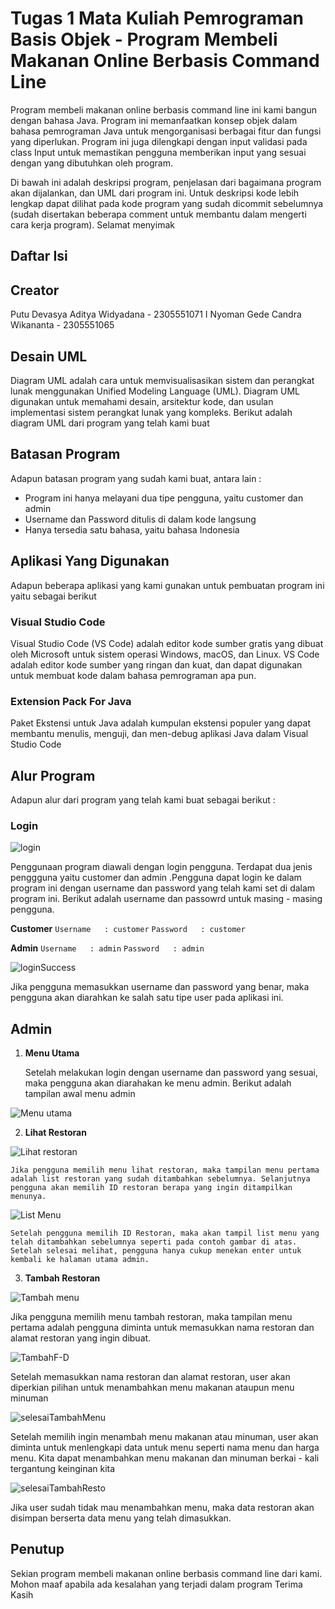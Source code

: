 # Tugas 1 Mata Kuliah Pemrograman Basis Objek - Program Membeli Makanan Online Berbasis Command Line

Program membeli makanan online berbasis command line ini kami bangun dengan bahasa Java. Program ini memanfaatkan konsep objek dalam bahasa pemrograman Java untuk mengorganisasi berbagai fitur dan fungsi yang diperlukan. Program ini juga dilengkapi dengan input validasi pada class Input untuk memastikan pengguna memberikan input yang sesuai dengan yang dibutuhkan oleh program.

Di bawah ini adalah deskripsi program, penjelasan dari bagaimana program akan dijalankan, dan UML dari program ini. Untuk deskripsi kode lebih lengkap dapat dilihat pada kode program yang sudah dicommit sebelumnya (sudah disertakan beberapa comment untuk membantu dalam mengerti cara kerja program). Selamat menyimak

## Daftar Isi

## Creator

Putu Devasya Aditya Widyadana - 2305551071
I Nyoman Gede Candra Wikananta - 2305551065

## Desain UML

Diagram UML adalah cara untuk memvisualisasikan sistem dan perangkat lunak menggunakan Unified Modeling Language (UML). Diagram UML digunakan untuk memahami desain, arsitektur kode, dan usulan implementasi sistem perangkat lunak yang kompleks. Berikut adalah diagram UML dari program yang telah kami buat

## Batasan Program

Adapun batasan program yang sudah kami buat, antara lain :

- Program ini hanya melayani dua tipe pengguna, yaitu customer dan admin
- Username dan Password ditulis di dalam kode langsung
- Hanya tersedia satu bahasa, yaitu bahasa Indonesia

## Aplikasi Yang Digunakan

Adapun beberapa aplikasi yang kami gunakan untuk pembuatan program ini yaitu sebagai berikut

### Visual Studio Code

Visual Studio Code (VS Code) adalah editor kode sumber gratis yang dibuat oleh Microsoft untuk sistem operasi Windows, macOS, dan Linux. VS Code adalah editor kode sumber yang ringan dan kuat, dan dapat digunakan untuk membuat kode dalam bahasa pemrograman apa pun.

### Extension Pack For Java

Paket Ekstensi untuk Java adalah kumpulan ekstensi populer yang dapat membantu menulis, menguji, dan men-debug aplikasi Java dalam Visual Studio Code

## Alur Program

Adapun alur dari program yang telah kami buat sebagai berikut :

### Login

![login](/gambar/login.jpg "login")

Penggunaan program diawali dengan login pengguna. Terdapat dua jenis penggguna yaitu customer dan admin .Pengguna dapat login ke dalam program ini dengan username dan password yang telah kami set di dalam program ini. Berikut adalah username dan passowrd untuk masing - masing pengguna.

**Customer**
`Username   : customer`
`Password   : customer`

**Admin**
`Username   : admin`
`Password   : admin`

![loginSuccess](/gambar/loginSuccess.jpg "loginSuccess")

Jika pengguna memasukkan username dan password yang benar, maka pengguna akan diarahkan ke salah satu tipe user pada aplikasi ini.

## Admin

1. **Menu Utama**

   Setelah melakukan login dengan username dan password yang sesuai, maka pengguna akan diarahakan ke menu admin. Berikut adalah tampilan awal menu admin

![Menu utama](/gambar/menuUtamaAdm.jpg "Menu utama")

2. **Lihat Restoran**

![Lihat restoran](/gambar/lihatRestoOp.jpg "Lihat restoran")

    Jika pengguna memilih menu lihat restoran, maka tampilan menu pertama adalah list restoran yang sudah ditambahkan sebelumnya. Selanjutnya pengguna akan memilih ID restoran berapa yang ingin ditampilkan menunya.

![List Menu](/gambar/lihatRestoAftInput.jpg "List menu")

    Setelah pengguna memilih ID Restoran, maka akan tampil list menu yang telah ditambahkan sebelumnya seperti pada contoh gambar di atas. Setelah selesai melihat, pengguna hanya cukup menekan enter untuk kembali ke halaman utama admin.

3. **Tambah Restoran**

![Tambah menu](/gambar/tambahRRestoOp.jpg "Tambah menu")

Jika pengguna memilih menu tambah restoran, maka tampilan menu pertama adalah pengguna diminta untuk memasukkan nama restoran dan alamat restoran yang ingin dibuat. 

![TambahF-D](/gambar/tambahMenu.jpg "TambahF-D")

Setelah memasukkan nama restoran dan alamat restoran, user akan diperkian pilihan untuk menambahkan menu makanan ataupun menu minuman

![selesaiTambahMenu](/gambar/tambahMenuDone.jpg "Selesai tambah menu")

Setelah memilih ingin menambah menu makanan atau minuman, user akan diminta untuk menlengkapi data untuk menu seperti nama menu dan harga menu. Kita dapat menambahkan menu makanan dan minuman berkai - kali tergantung keinginan kita

![selesaiTambahResto](/gambar/tambahRestoDone.jpg "Selesai tambah resto")

Jika user sudah tidak mau menambahkan menu, maka data restoran akan disimpan berserta data menu yang telah dimasukkan.

## Penutup

Sekian program membeli makanan online berbasis command line dari kami. Mohon maaf apabila ada kesalahan yang terjadi dalam program
Terima Kasih
